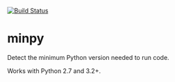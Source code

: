 [![Build Status](https://travis-ci.org/netromdk/minpy.svg?branch=master)](https://travis-ci.org/netromdk/minpy)

# minpy
Detect the minimum Python version needed to run code.

Works with Python 2.7 and 3.2+.
